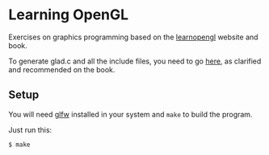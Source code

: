 # Learning OpenGL

Exercises on graphics programming based on the [learnopengl](https://learnopengl.com) website and book.

To generate glad.c and all the include files, you need to go [here](https://glad.dav1d.de), as clarified and recommended on the book.

## Setup

You will need [glfw](https://www.glfw.org) installed in your system and `make` to build the program.

Just run this:

```console
$ make
```
